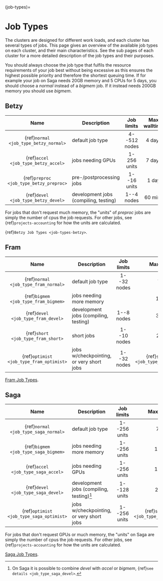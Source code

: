 (job-types)=

# Job Types

The clusters are designed for different work loads, and each cluster
has several types of jobs.  This page gives an overview of the
available job types on each cluster, and their main characteristics.
See the sub pages of each cluster for a more detailed description of
the job types and their purposes.

You should always choose the job type that fulfils the resource
requirements of your job best without being excessive as this ensures
the highest possible priority and therefore the shortest queuing time.
If for example your job on Saga needs 20GB memory and 5 CPUs for 5 days,
you should choose a _normal_ instead of a _bigmem_ job.
If it instead needs 200GB memory you should use _bigmem_.

## Betzy

| Name                                     | Description                           | Job limits   | Max walltime | Priority |
|:----------------------------------------:|---------------------------------------|:------------:|:------------:|:--------:|
| {ref}`normal <job_type_betzy_normal>`    | default job type                      | 4--512 nodes | 4 days       | normal   |
| {ref}`accel <job_type_betzy_accel>`      | jobs needing GPUs                     | 1-256 units  | 7 days      | normal   |
| {ref}`preproc <job_type_betzy_preproc>`  | pre-/postprocessing jobs              | 1--16 units  | 1 day        | normal   |
| {ref}`devel <job_type_betzy_devel>`      | development jobs (compiling, testing) | 1--4 nodes   | 60 mins      | high     |

For jobs that don't request much memory, the "units" of *preproc* jobs
are simply the number of cpus the job requests.
For other jobs, see {ref}`projects-accounting` for how the units are calculated.

{ref}`Betzy Job Types <job-types-betzy>`.

## Fram

| Name                                     | Description                              | Job limits  | Max walltime                              | Priority |
|:----------------------------------------:|------------------------------------------|:-----------:|:-------------------------------------------:|:--------:|
| {ref}`normal <job_type_fram_normal>`     | default job type                         | 1--32 nodes | 7 days                                      | normal   |
| {ref}`bigmem <job_type_fram_bigmem>`     | jobs needing more memory                 |             | 14 days                                     | normal   |
| {ref}`devel <job_type_fram_devel>`       | development jobs (compiling, testing)    | 1--8 nodes  | 30 mins                                     | high     |
| {ref}`short <job_type_fram_short>`       | short jobs                               | 1--10 nodes | 2 hours                                     | high     |
| {ref}`optimist <job_type_fram_optimist>` | jobs w/checkpointing, or very short jobs | 1--32 nodes | {ref}`see details <job_type_fram_optimist>` | low      |

[Fram Job Types](job_types/fram_job_types.md).


## Saga

| Name                                             | Description                               | Job limits   | Max walltime                              | Priority |
|:------------------------------------------------:|-------------------------------------------|:------------:|:-----------------------------------------:|:--------:|
| {ref}`normal <job_type_saga_normal>`     | default job type                          | 1--256 units | 7 days                                      | normal   |
| {ref}`bigmem <job_type_saga_bigmem>`     | jobs needing more memory                  | 1--256 units | 14 days                                     | normal   |
| {ref}`accel <job_type_saga_accel>`       | jobs needing GPUs                         | 1--256 units | 14 days                                     | normal   |
| {ref}`devel <job_type_saga_devel>`       | development jobs (compiling, testing)[^1] | 1--128 units | 2 hours                                     | high     |
| {ref}`optimist <job_type_saga_optimist>` | jobs w/checkpointing, or very short jobs  | 1--256 units | {ref}`see details <job_type_saga_optimist>` | low      |

For jobs that don't request GPUs or much memory, the "units" on Saga are
simply the number of cpus the job requests.
For other jobs, see {ref}`projects-accounting` for how the units are calculated.

[Saga Job Types](job_types/saga_job_types.md).

[^1]: On Saga it is possible to combine _devel_ with _accel_ or _bigmem_, {ref}`see details <job_type_saga_devel>`.
